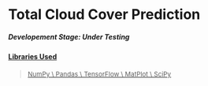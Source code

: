 # Total Cloud Cover Prediction

##### Developement Stage: Under Testing

#### <U> Libraries Used <U>
> <font size = 2>
> NumPy \
> Pandas \
> TensorFlow \
> MatPlot \
> SciPy </font>
